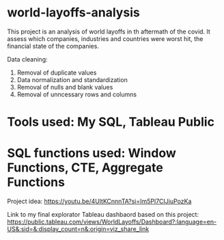 # world-layoffs-analysis
This project is an analysis of world layoffs in th aftermath of the covid. 
It assess which companies, industries and countries were worst hit, the financial state of the companies.

Data cleaning:
1. Removal of duplicate values
2. Data normalization and standardization
3. Removal of nulls and blank values
4. Removal of unncessary rows and columns

# Tools used: My SQL, Tableau Public
# SQL functions used: Window Functions, CTE, Aggregate Functions

Project idea: https://youtu.be/4UltKCnnnTA?si=Im5Pl7CIJiuPozKa

Link to my final explorator Tableau dashbaord based on this project: https://public.tableau.com/views/WorldLayoffs/Dashboard?:language=en-US&:sid=&:display_count=n&:origin=viz_share_link
